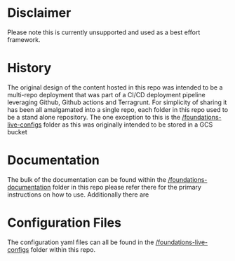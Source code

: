 # Disclaimer
Please note this is currently unsupported and used as a best effort framework.  

# History
The original design of the content hosted in this repo was intended to be a multi-repo deployment that was part of a CI/CD deployment pipeline leveraging Github, Github actions and Terragrunt. For simplicity of sharing it has been all amalgamated into a single repo, each folder in this repo used to be a stand alone repository.  The one exception to this is the [/foundations-live-configs](/foundations-live-configs) folder as this was originally intended to be stored in a GCS bucket

# Documentation
The bulk of the documentation can be found within the [/foundations-documentation](/foundations-documentation) folder in this repo please refer there for the primary instructions on how to use.  Additionally there are 

# Configuration Files
The configuration yaml files can all be found in the [/foundations-live-configs](/foundations-live-configs) folder within this repo.
